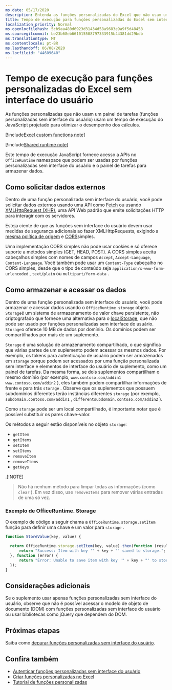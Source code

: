 ```yaml
---
ms.date: 05/17/2020
description: Entenda as funções personalizadas do Excel que não usam um painel de tarefas e seu tempo de execução JavaScript específico.
title: Tempo de execução para funções personalizadas do Excel sem interface do usuário
localization_priority: Normal
ms.openlocfilehash: 5cb9aa480d6923d31434d58a9683e9a9f5d48458
ms.sourcegitcommit: be23b68eb661015508797333915b44381dd29bdb
ms.translationtype: MT
ms.contentlocale: pt-BR
ms.lasthandoff: 06/08/2020
ms.locfileid: "44609640"
---
```

# <a name="runtime-for-ui-less-excel-custom-functions"></a>Tempo de execução para funções personalizadas do Excel sem interface do usuário

As funções personalizadas que não usam um painel de tarefas (funções personalizadas sem interface do usuário) usam um tempo de execução do JavaScript projetado para otimizar o desempenho dos cálculos.

[!include[Excel custom functions note](../includes/excel-custom-functions-note.md)]

[!include[Shared runtime note](../includes/shared-runtime-note.md)]

Este tempo de execução JavaScript fornece acesso a APIs no `OfficeRuntime` namespace que podem ser usadas por funções personalizadas sem interface do usuário e o painel de tarefas para armazenar dados.

## <a name="requesting-external-data"></a>Como solicitar dados externos

Dentro de uma função personalizada sem interface do usuário, você pode solicitar dados externos usando uma API como [Fetch](https://developer.mozilla.org/en-US/docs/Web/API/Fetch_API) ou usando [XMLHttpRequest (XHR)](https://developer.mozilla.org/en-US/docs/Web/API/XMLHttpRequest), uma API Web padrão que emite solicitações HTTP para interagir com os servidores.

Esteja ciente de que as funções sem interface do usuário devem usar medidas de segurança adicionais ao fazer XMLHttpRequests, exigindo a [mesma política de origem](https://developer.mozilla.org/en-US/docs/Web/Security/Same-origin_policy) e [CORS](https://www.w3.org/TR/cors/)simples.

Uma implementação CORS simples não pode usar cookies e só oferece suporte a métodos simples (GET, HEAD, POST). A CORS simples aceita cabeçalhos simples com nomes de campos `Accept`, `Accept-Language`, `Content-Language`. Você também pode usar um `Content-Type` cabeçalho no CORS simples, desde que o tipo de conteúdo seja `application/x-www-form-urlencoded` , `text/plain` ou `multipart/form-data` .

## <a name="storing-and-accessing-data"></a>Como armazenar e acessar os dados

Dentro de uma função personalizada sem interface do usuário, você pode armazenar e acessar dados usando o `OfficeRuntime.storage` objeto. `Storage`é um sistema de armazenamento de valor chave persistente, não criptografado que fornece uma alternativa para o [localStorage](https://developer.mozilla.org/en-US/docs/Web/API/Window/localStorage), que não pode ser usado por funções personalizadas sem interface do usuário. `Storage`o oferece 10 MB de dados por domínio. Os domínios podem ser compartilhados por mais de um suplemento.

`Storage` é uma solução de armazenamento compartilhado, o que significa que várias partes de um suplemento podem acessar os mesmos dados. Por exemplo, os tokens para autenticação de usuário podem ser armazenados em `storage` porque podem ser acessados por uma função personalizada sem interface e elementos de interface do usuário de suplemento, como um painel de tarefas. Da mesma forma, se dois suplementos compartilham o mesmo domínio (por exemplo, `www.contoso.com/addin1` `www.contoso.com/addin2` ), eles também podem compartilhar informações de frente e para trás `storage` . Observe que os suplementos que possuem subdomínios diferentes terão instâncias diferentes `storage` (por exemplo, `subdomain.contoso.com/addin1` , `differentsubdomain.contoso.com/addin2` ).

Como `storage` pode ser um local compartilhado, é importante notar que é possível substituir os pares chave-valor.

Os métodos a seguir estão disponíveis no objeto `storage`:

 - `getItem`
 - `getItems`
 - `setItem`
 - `setItems`
 - `removeItem`
 - `removeItems`
 - `getKeys`

.[!NOTE]
> Não há nenhum método para limpar todas as informações (como `clear` ). Em vez disso, use `removeItems` para remover várias entradas de uma só vez.

### <a name="officeruntimestorage-example"></a>Exemplo de OfficeRuntime. Storage

O exemplo de código a seguir chama a `OfficeRuntime.storage.setItem` função para definir uma chave e um valor para `storage` .

```js
function StoreValue(key, value) {

  return OfficeRuntime.storage.setItem(key, value).then(function (result) {
      return "Success: Item with key '" + key + "' saved to storage.";
  }, function (error) {
      return "Error: Unable to save item with key '" + key + "' to storage. " + error;
  });
}
```

## <a name="additional-considerations"></a>Considerações adicionais

Se o suplemento usar apenas funções personalizadas sem interface do usuário, observe que não é possível acessar o modelo de objeto de documento (DOM) com funções personalizadas sem interface do usuário ou usar bibliotecas como jQuery que dependem do DOM.

## <a name="next-steps"></a>Próximas etapas
Saiba como [depurar funções personalizadas sem interface do usuário](custom-functions-debugging.md).

## <a name="see-also"></a>Confira também

* [Autenticar funções personalizadas sem interface do usuário](custom-functions-authentication.md)
* [Criar funções personalizadas no Excel](custom-functions-overview.md)
* [Tutorial de funções personalizadas](../tutorials/excel-tutorial-create-custom-functions.md)

